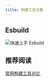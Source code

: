 ```yaml
---
title: 构建工具合集
---
```


## Esbuild

![快速上手 Esbuild](https://mp.weixin.qq.com/s/TKcfBTMJgtBrz4doEwyytg)

## 推荐阅读

[常用构建工具对比](https://mp.weixin.qq.com/s/L5CWnkGuRuq-VV0ZUshlkg)
